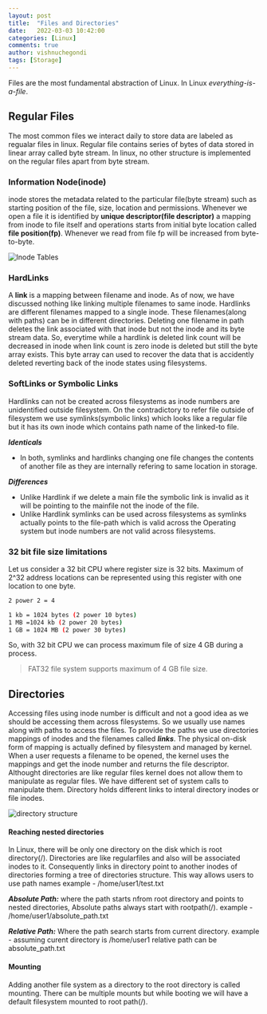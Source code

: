 ```yaml
---
layout: post
title:  "Files and Directories"
date:   2022-03-03 10:42:00
categories: [Linux]
comments: true
author: vishnuchegondi
tags: [Storage]
---
```


Files are the most fundamental abstraction of Linux. In Linux <i>everything-is-a-file</i>.

<!--more-->

## Regular Files

The most common files we interact daily to store data are labeled as regualar files in linux. Regular file contains series of bytes of data stored in linear array called byte stream. In linux, no other structure is implemented on the regular files apart from byte stream. 

### Information Node(inode)
 inode stores the metadata related to the particular file(byte stream) such as starting position of the file, size, location and permissions. Whenever we open a file it is identified by <b>unique descriptor(file descriptor)</b> a mapping from inode to file itself and operations starts from initial byte location called <b>file position(fp)</b>. Whenever we read from file fp will be increased from byte-to-byte.

![Inode Tables](../../assets/img/inode_tables.png)

### HardLinks

 A **link** is a mapping between filename and inode. As of now, we have discussed nothing like linking multiple filenames to same inode. Hardlinks are different filenames mapped to a single inode. These filenames(along with paths) can be in different directories. Deleting one filename in path deletes the link associated with that inode but not the inode and its byte stream data. So, everytime while a hardlink is deleted link count will be decreased in inode when link count is zero inode is deleted but still the byte array exists. This byte array can used to recover the data that is accidently deleted reverting back of the inode states using filesystems.

### SoftLinks or Symbolic Links

Hardlinks can not be created across filesystems as inode numbers are unidentified outside filesystem. On the contradictory to refer file outside of filesystem we use symlinks(symbolic links) which looks like a regular file but it has its own inode which contains path name of the linked-to file.

<b><i>Identicals</i></b>

- In both, symlinks and hardlinks changing one file changes the contents of another file as they are internally refering to same location in storage.

<b><i>Differences</i></b>

- Unlike Hardlink if we delete a main file the symbolic link is invalid as it will be pointing to the mainfile not the inode of the file.
- Unlike Hardlink symlinks can be used across filesystems as symlinks actually points to the file-path which is valid across the Operating system but inode numbers are not valid across filesystems.


### 32 bit file size limitations

Let us consider a 32 bit CPU where register size is 32 bits. Maximum of 2^32 address locations can be represented using this register with one location to one byte.

``` sh
2 power 2 = 4

1 kb = 1024 bytes (2 power 10 bytes)
1 MB =1024 kb (2 power 20 bytes)
1 GB = 1024 MB (2 power 30 bytes)
```
So, with 32 bit CPU we can process maximum file of size 4 GB during a process. 

> FAT32 file system supports maximum of 4 GB file size.


## Directories

Accessing files using inode number is difficult and not a good idea as we should be accessing them across filesystems. So we usually use names along with paths to access the files. To provide the paths we use directories mappings of inodes and the filenames called ***links***.  The physical on-disk form of mapping is actually defined by filesystem and managed by kernel. When a user requests a filename to be opened, the kernel uses the mappings and get the inode number and returns the file descriptor.
Althought directories are like regular files kernel does not allow them to manipulate as regular files. We have different set of system calls to manipulate them. Directory holds different links to interal directory inodes or file inodes.

![directory structure](../../assets/img/directory_file.png)

#### Reaching nested directories

In Linux, there will be only one directory on the disk which is root directory(/). Directories are like regularfiles and also will be associated inodes to it. Consequently links in directory point to another inodes of directories forming a tree of directories structure. This way allows users to use path names example - /home/user1/test.txt

<b><i>Absolute Path:</i></b> where the path starts nfrom root directory and points to nested directories, Absolute paths always start with rootpath(/). example - /home/user1/absolute_path.txt

<b><i>Relative Path:</i></b> Where the path search starts from current directory. example -  assuming curent directory is /home/user1 relative path can be absolute_path.txt

#### Mounting

Adding another file system as a directory to the root directory is called mounting. There can be multiple mounts but while booting we will have a default filesystem mounted to root path(/).